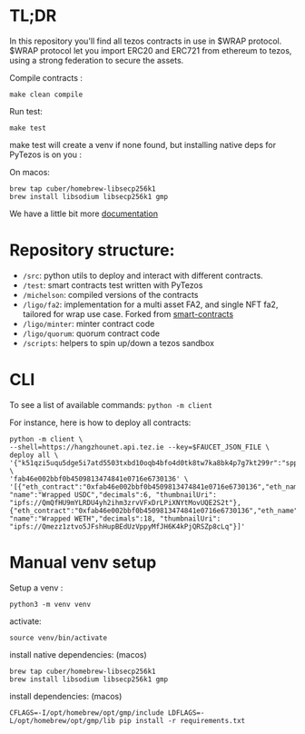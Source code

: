 # TL;DR

In this repository you'll find all tezos contracts in use in $WRAP protocol.
$WRAP protocol let you import ERC20 and ERC721 from ethereum to tezos, using a strong federation to secure the assets. 

Compile contracts :

`make clean compile`

Run test:

`make test`

make test will create a venv if none found, but installing native deps for PyTezos is on you :

On macos: 
```
brew tap cuber/homebrew-libsecp256k1
brew install libsodium libsecp256k1 gmp
```

We have a little bit more [documentation](https://github.com/bender-labs/wrap-tz-contracts/wiki)

# Repository structure:

* `/src`: python utils to deploy and interact with different contracts. 
* `/test`: smart contracts test written with PyTezos
* `/michelson`: compiled versions of the contracts
* `/ligo/fa2`: implementation for a multi asset FA2, and single NFT fa2, tailored for wrap use case. Forked from [smart-contracts](https://github.com/tqtezos/smart-contracts)
* `/ligo/minter`: minter contract code
* `/ligo/quorum`: quorum contract code
* `/scripts`: helpers to spin up/down a tezos sandbox

# CLI

To see a list of available commands:
`python -m client`

For instance, here is how to deploy all contracts:
```shell
python -m client \
--shell=https://hangzhounet.api.tez.ie --key=$FAUCET_JSON_FILE \
deploy all \
'{"k51qzi5uqu5dge5i7atd5503txbd10oqb4bfo4d0tk8tw7ka8bk4p7g7kt299r":"sppk7a8xPov96ZwVh7mKi6nkkQS8r8ycYHDp7YahhnF3q1Xb3AQmBpL"}' \
'fab46e002bbf0b4509813474841e0716e6730136' \
'[{"eth_contract":"0xfab46e002bbf0b4509813474841e0716e6730136","eth_name":"USDC","eth_symbol":"USDC","symbol":"wUSDC", "name":"Wrapped USDC","decimals":6, "thumbnailUri": "ipfs://QmQfHU9mYLRDU4yh2ihm3zrvVFxDrLPiXNYtMovUQE2S2t"}, {"eth_contract":"0xfab46e002bbf0b4509813474841e0716e6730136","eth_name":"WETH","eth_symbol":"WETH","symbol":"wWETH", "name":"Wrapped WETH","decimals":18, "thumbnailUri": "ipfs://Qmezz1ztvo5JFshHupBEdUzVppyMfJH6K4kPjQRSZp8cLq"}]'
```

# Manual venv setup

Setup a venv :
```
python3 -m venv venv
```

activate: 
```
source venv/bin/activate
```
install native dependencies: (macos) 
```
brew tap cuber/homebrew-libsecp256k1
brew install libsodium libsecp256k1 gmp
```

install dependencies: (macos)
```
CFLAGS=-I/opt/homebrew/opt/gmp/include LDFLAGS=-L/opt/homebrew/opt/gmp/lib pip install -r requirements.txt
```
